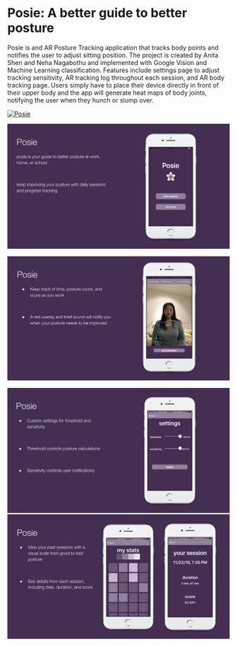 # Posie: A better guide to better posture
Posie is and AR Posture Tracking application that tracks body points and notifies the user to adjust sitting position.
The project is created by Anita Shen and Neha Nagabothu and implemented with Google Vision and Machine Learning classification.
Features include settings page to adjust tracking sensitivity, AR tracking log throughout each session, and AR body tracking page. Users simply have to place their device directly in front of their upper body and the app will generate heat maps of body joints, notifying the user when they hunch or slump over. 

[![Posie](/images/posie.gif)](https://www.youtube.com/watch?v=bP8tbEsObR4)

![Home Screen](/images/home.png)

![Session Screen](/images/session.png)

![Settings Screen](/images/settings.png)
![Tracking Screen](/images/track.png)

